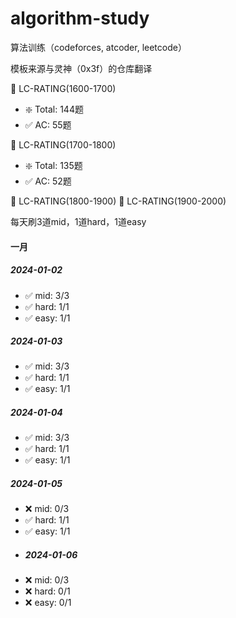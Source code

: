 # algorithm-study
算法训练（codeforces, atcoder, leetcode）

模板来源与灵神（0x3f）的仓库翻译

🤖 LC-RATING(1600-1700)
- ❇️ Total: 144题
- ✅ AC:    55题

🤖 LC-RATING(1700-1800)
- ❇️ Total: 135题
- ✅ AC:    52题

🤖 LC-RATING(1800-1900)
🤖 LC-RATING(1900-2000)

每天刷3道mid，1道hard，1道easy

#### 一月

##### 2024-01-02
- ✅ mid: 3/3
- ✅ hard: 1/1
- ✅ easy: 1/1
##### 2024-01-03
- ✅ mid: 3/3
- ✅ hard: 1/1
- ✅ easy: 1/1
##### 2024-01-04
- ✅ mid: 3/3
- ✅ hard: 1/1
- ✅ easy: 1/1
##### 2024-01-05
- ❌ mid: 0/3
- ✅ hard: 1/1
- ✅ easy: 1/1
- ##### 2024-01-06
- ❌ mid: 0/3
- ❌ hard: 0/1
- ❌ easy: 0/1